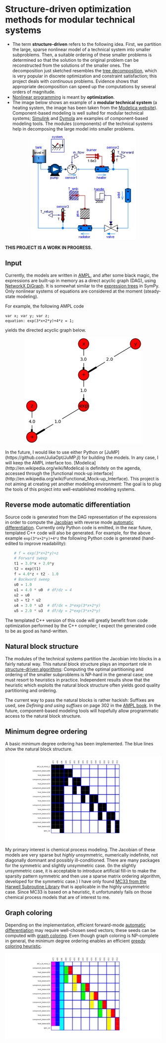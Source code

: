 Structure-driven optimization methods for modular technical systems
===================================================================

- <a name="structure-driven"></a> 
The term **structure-driven** refers to the following idea. First, we partition 
the large, sparse nonlinear model of a technical system into smaller 
subproblems. Then, a suitable ordering of these smaller problems is determined 
so that the solution to the original problem can be reconstructed from the 
solutions of the smaller ones. The decomposition just sketched resembles the
[tree decomposition](http://en.wikipedia.org/wiki/Tree_decomposition#Dynamic_programming), 
which is very popular in discrete optimization and constraint satisfaction; this 
project deals with *continuous* problems. Evidence shows that appropriate 
decomposition can speed up the computations by several orders of magnitude.
- [Nonlinear programming](http://en.wikipedia.org/wiki/Nonlinear_programming) 
is meant by **optimization**.
- The image below shows an example of a **modular technical system**
(a heating system, the image has been taken from the 
[Modelica website](https://www.modelica.org/news_items/release_of_modelica_fluid_1_0)).
Component-based modeling is well suited for modular technical systems; 
[Simulink](http://en.wikipedia.org/wiki/Simulink) and 
[Dymola](http://en.wikipedia.org/wiki/Dymola) are examples of component-based 
modeling tools. The modules (components) of the technical systems help in 
decomposing the large model into smaller problems.
<p align="center">
  <img src ="pics/HeatingSystem.png?raw=true" alt="modular technical system"/>
</p>

**THIS PROJECT IS A WORK IN PROGRESS.**

Input
-----
Currently, the models are written in [AMPL](http://en.wikipedia.org/wiki/AMPL),
and after some black magic, the expressions are built-up in memory as a 
direct acyclic graph (DAG), using
[NetworkX DiGraph](http://networkx.github.io/documentation/latest/reference/classes.digraph.html).
It is somewhat similar to the 
[expression trees](http://docs.sympy.org/latest/tutorial/manipulation.html) in 
SymPy. Only nonlinear systems of equations are considered at the moment 
(steady-state modeling).

For example, the following AMPL code
```
var x; var y; var z;
equation: exp(3*x+2*y)+4*z = 1;
```
yields the directed acyclic graph below.
<p align="center">
  <img src="pics/example.png?raw=true" alt="expression tree"/>
</p>
In the future, I would like to use either Python or 
[JuMP](https://github.com/JuliaOpt/JuMP.jl) for building the models. 
In any case, I will keep the AMPL interface too. 
[Modelica](http://en.wikipedia.org/wiki/Modelica) is definitely on the agenda, 
accessed through the 
[functional mock-up interface](http://en.wikipedia.org/wiki/Functional_Mock-up_Interface).
This project is not aiming at creating yet another modeling environment: The 
goal is to plug the tools of this project into well-established modeling 
systems.

Reverse mode automatic differentiation
--------------------------------------
Source code is generated from the DAG representation of the expressions 
in order to compute the 
[Jacobian](http://en.wikipedia.org/wiki/Jacobian_matrix_and_determinant) 
with reverse mode 
[automatic differentiation](http://en.wikipedia.org/wiki/Automatic_differentiation). 
Currently only Python code is emitted, in the near future, templated C++ code 
will also be generated. For example, for the above example `exp(3*x+2*y)+4*z`
the following Python code is generated (hand-edited to improve readability):

```python
    # f = exp(3*x+2*y)+z
    # Forward sweep
    t1 = 3.0*x + 2.0*y
    t2 = exp(t1)
    f = 4.0*z + t2 - 1.0
    # Backward sweep
    u0 = 1.0
    u1 = 4.0 * u0  # df/dz = 4
    u2 = u0
    u3 = t2 * u2
    u4 = 3.0 * u3  # df/dx = 3*exp(3*x+2*y)
    u5 = 2.0 * u3  # df/dy = 2*exp(3*x+2*y)
```
The templated C++ version of this code will greatly benefit from code 
optimization performed by the C++ compiler; I expect the generated code to be 
as good as hand-written.

Natural block structure
-----------------------
The modules of the technical systems partition the Jacobian into blocks in a 
fairly natural way. This natural block structure plays an important role in 
[structure-driven algorithms](README.md#structure-driven): Computing the optimal 
partitioning and ordering of the smaller subproblems is NP-hard in the general 
case; one must resort to heuristics in practice. Independent results show that 
the heuristic which exploits the natural block structure often yields good 
quality partitioning and ordering.

The current way to pass the natural blocks is rather hackish: Suffixes are 
used, see *Defining and using suffixes* on page 302 in the 
[AMPL book](http://ampl.github.io/ampl-book.pdf). In the future, component-based
modeling tools will hopefully allow programmatic access to the natural block 
structure.

Minimum degree ordering
-----------------------
A basic minimum degree ordering has been implemented. The blue lines show the 
natural block structure.

![ordering](pics/ordering.png?raw=true)

My primary interest is chemical process modeling. The Jacobian of these models 
are very sparse but *highly* unsymmetric, numerically indefinite, not diagonally 
dominant and possibly ill-conditioned. There are many packages for the symmetric 
and slightly unsymmetric case. (In the slightly unsymmetric case, it is 
acceptable to introduce artificial fill-in to make the sparsity pattern 
symmetric and then use a sparse matrix ordering algorithm, developed for the 
symmetric case.) I have only found 
[MC33 from the Harwell Subroutine Library](http://www.hsl.rl.ac.uk/catalogue/mc33.html)
that is applicable in the highly unsymmetric case. Since MC33 is based on a 
heuristic, it unfortunately fails on those chemical process models that are of 
interest to me.

Graph coloring
--------------
Depending on the implementation, efficient forward-mode 
[automatic differentiation](http://en.wikipedia.org/wiki/Automatic_differentiation) 
may require well-chosen seed vectors; these seeds can be computed with 
[graph coloring](http://en.wikipedia.org/wiki/Graph_coloring). Even though graph 
coloring is NP-complete in general, the minimum degree ordering enables an 
efficient 
[greedy coloring heuristic](http://en.wikipedia.org/wiki/Greedy_coloring).

![coloring](pics/coloring.png?raw=true)
